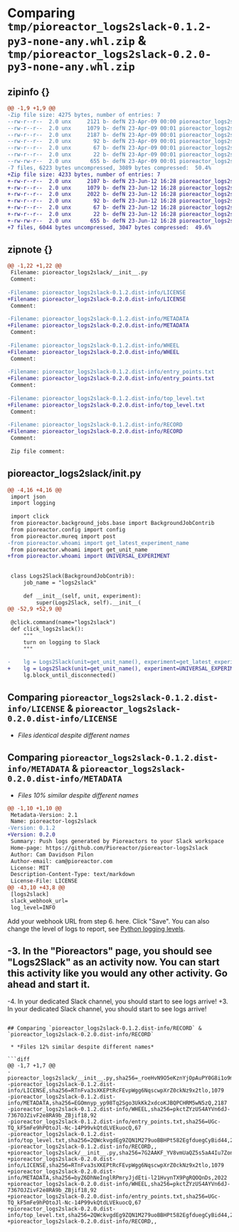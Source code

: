 # Comparing `tmp/pioreactor_logs2slack-0.1.2-py3-none-any.whl.zip` & `tmp/pioreactor_logs2slack-0.2.0-py3-none-any.whl.zip`

## zipinfo {}

```diff
@@ -1,9 +1,9 @@
-Zip file size: 4275 bytes, number of entries: 7
--rw-r--r--  2.0 unx     2121 b- defN 23-Apr-09 00:00 pioreactor_logs2slack/__init__.py
--rw-r--r--  2.0 unx     1079 b- defN 23-Apr-09 00:01 pioreactor_logs2slack-0.1.2.dist-info/LICENSE
--rw-r--r--  2.0 unx     2187 b- defN 23-Apr-09 00:01 pioreactor_logs2slack-0.1.2.dist-info/METADATA
--rw-r--r--  2.0 unx       92 b- defN 23-Apr-09 00:01 pioreactor_logs2slack-0.1.2.dist-info/WHEEL
--rw-r--r--  2.0 unx       67 b- defN 23-Apr-09 00:01 pioreactor_logs2slack-0.1.2.dist-info/entry_points.txt
--rw-r--r--  2.0 unx       22 b- defN 23-Apr-09 00:01 pioreactor_logs2slack-0.1.2.dist-info/top_level.txt
--rw-rw-r--  2.0 unx      655 b- defN 23-Apr-09 00:01 pioreactor_logs2slack-0.1.2.dist-info/RECORD
-7 files, 6223 bytes uncompressed, 3089 bytes compressed:  50.4%
+Zip file size: 4233 bytes, number of entries: 7
+-rw-r--r--  2.0 unx     2107 b- defN 23-Jun-12 16:28 pioreactor_logs2slack/__init__.py
+-rw-r--r--  2.0 unx     1079 b- defN 23-Jun-12 16:28 pioreactor_logs2slack-0.2.0.dist-info/LICENSE
+-rw-r--r--  2.0 unx     2022 b- defN 23-Jun-12 16:28 pioreactor_logs2slack-0.2.0.dist-info/METADATA
+-rw-r--r--  2.0 unx       92 b- defN 23-Jun-12 16:28 pioreactor_logs2slack-0.2.0.dist-info/WHEEL
+-rw-r--r--  2.0 unx       67 b- defN 23-Jun-12 16:28 pioreactor_logs2slack-0.2.0.dist-info/entry_points.txt
+-rw-r--r--  2.0 unx       22 b- defN 23-Jun-12 16:28 pioreactor_logs2slack-0.2.0.dist-info/top_level.txt
+-rw-rw-r--  2.0 unx      655 b- defN 23-Jun-12 16:28 pioreactor_logs2slack-0.2.0.dist-info/RECORD
+7 files, 6044 bytes uncompressed, 3047 bytes compressed:  49.6%
```

## zipnote {}

```diff
@@ -1,22 +1,22 @@
 Filename: pioreactor_logs2slack/__init__.py
 Comment: 
 
-Filename: pioreactor_logs2slack-0.1.2.dist-info/LICENSE
+Filename: pioreactor_logs2slack-0.2.0.dist-info/LICENSE
 Comment: 
 
-Filename: pioreactor_logs2slack-0.1.2.dist-info/METADATA
+Filename: pioreactor_logs2slack-0.2.0.dist-info/METADATA
 Comment: 
 
-Filename: pioreactor_logs2slack-0.1.2.dist-info/WHEEL
+Filename: pioreactor_logs2slack-0.2.0.dist-info/WHEEL
 Comment: 
 
-Filename: pioreactor_logs2slack-0.1.2.dist-info/entry_points.txt
+Filename: pioreactor_logs2slack-0.2.0.dist-info/entry_points.txt
 Comment: 
 
-Filename: pioreactor_logs2slack-0.1.2.dist-info/top_level.txt
+Filename: pioreactor_logs2slack-0.2.0.dist-info/top_level.txt
 Comment: 
 
-Filename: pioreactor_logs2slack-0.1.2.dist-info/RECORD
+Filename: pioreactor_logs2slack-0.2.0.dist-info/RECORD
 Comment: 
 
 Zip file comment:
```

## pioreactor_logs2slack/__init__.py

```diff
@@ -4,16 +4,16 @@
 import json
 import logging
 
 import click
 from pioreactor.background_jobs.base import BackgroundJobContrib
 from pioreactor.config import config
 from pioreactor.mureq import post
-from pioreactor.whoami import get_latest_experiment_name
 from pioreactor.whoami import get_unit_name
+from pioreactor.whoami import UNIVERSAL_EXPERIMENT
 
 
 class Logs2Slack(BackgroundJobContrib):
     job_name = "logs2slack"
 
     def __init__(self, unit, experiment):
         super(Logs2Slack, self).__init__(
@@ -52,9 +52,9 @@
 
 @click.command(name="logs2slack")
 def click_logs2slack():
     """
     turn on logging to Slack
     """
 
-    lg = Logs2Slack(unit=get_unit_name(), experiment=get_latest_experiment_name())
+    lg = Logs2Slack(unit=get_unit_name(), experiment=UNIVERSAL_EXPERIMENT)
     lg.block_until_disconnected()
```

## Comparing `pioreactor_logs2slack-0.1.2.dist-info/LICENSE` & `pioreactor_logs2slack-0.2.0.dist-info/LICENSE`

 * *Files identical despite different names*

## Comparing `pioreactor_logs2slack-0.1.2.dist-info/METADATA` & `pioreactor_logs2slack-0.2.0.dist-info/METADATA`

 * *Files 10% similar despite different names*

```diff
@@ -1,10 +1,10 @@
 Metadata-Version: 2.1
 Name: pioreactor-logs2slack
-Version: 0.1.2
+Version: 0.2.0
 Summary: Push logs generated by Pioreactors to your Slack workspace
 Home-page: https://github.com/Pioreactor/pioreactor-logs2slack
 Author: Cam Davidson Pilon
 Author-email: cam@pioreactor.com
 License: MIT
 Description-Content-Type: text/markdown
 License-File: LICENSE
@@ -43,10 +43,8 @@
 [logs2slack]
 slack_webhook_url=
 log_level=INFO
 ```
 
 Add your webhook URL from step 6. here. Click "Save". You can also change the level of logs to report, see [Python logging levels](https://docs.python.org/3/library/logging.html#logging-levels).
 
-3. In the "Pioreactors" page, you should see "Logs2Slack" as an activity now. You can start this activity like you would any other activity. Go ahead and start it.
-
-4. In your dedicated Slack channel, you should start to see logs arrive!
+3. In your dedicated Slack channel, you should start to see logs arrive!
```

## Comparing `pioreactor_logs2slack-0.1.2.dist-info/RECORD` & `pioreactor_logs2slack-0.2.0.dist-info/RECORD`

 * *Files 12% similar despite different names*

```diff
@@ -1,7 +1,7 @@
-pioreactor_logs2slack/__init__.py,sha256=_roeHvN9O5eKznYjOpAuPY0G8i1o9m5F_x6JQ4l247o,2121
-pioreactor_logs2slack-0.1.2.dist-info/LICENSE,sha256=RTnFva3sXKEPtRcFEvpWgg6NqscwpXrZ0ckNz9x2tlo,1079
-pioreactor_logs2slack-0.1.2.dist-info/METADATA,sha256=EGOmnyp_yp98Tq2Sgo3UkKk2xdcoKJBQPCHRM5wN5zQ,2187
-pioreactor_logs2slack-0.1.2.dist-info/WHEEL,sha256=pkctZYzUS4AYVn6dJ-7367OJZivF2e8RA9b_ZBjif18,92
-pioreactor_logs2slack-0.1.2.dist-info/entry_points.txt,sha256=UGc-TQ_kF5mFe9hPOtoJl-Nc-14P99vkQtdLVEkuocQ,67
-pioreactor_logs2slack-0.1.2.dist-info/top_level.txt,sha256=2QWckvgdEg9ZQN1M279uoBBHPt582EgfduegCyBid44,22
-pioreactor_logs2slack-0.1.2.dist-info/RECORD,,
+pioreactor_logs2slack/__init__.py,sha256=7G2AAKF_YV8vmUaQZ5s5aA4Iu7ZonB_9oAAxhHiya5o,2107
+pioreactor_logs2slack-0.2.0.dist-info/LICENSE,sha256=RTnFva3sXKEPtRcFEvpWgg6NqscwpXrZ0ckNz9x2tlo,1079
+pioreactor_logs2slack-0.2.0.dist-info/METADATA,sha256=byZ6DhNeInglRPmryJjdEti-l21HvynTX9PgRQOQnDs,2022
+pioreactor_logs2slack-0.2.0.dist-info/WHEEL,sha256=pkctZYzUS4AYVn6dJ-7367OJZivF2e8RA9b_ZBjif18,92
+pioreactor_logs2slack-0.2.0.dist-info/entry_points.txt,sha256=UGc-TQ_kF5mFe9hPOtoJl-Nc-14P99vkQtdLVEkuocQ,67
+pioreactor_logs2slack-0.2.0.dist-info/top_level.txt,sha256=2QWckvgdEg9ZQN1M279uoBBHPt582EgfduegCyBid44,22
+pioreactor_logs2slack-0.2.0.dist-info/RECORD,,
```

